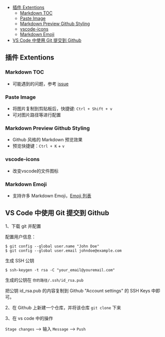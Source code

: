 <!-- TOC -->

- [插件 Extentions](#插件-extentions)
    - [Markdown TOC](#markdown-toc)
    - [Paste Image](#paste-image)
    - [Markdown Preview Github Styling](#markdown-preview-github-styling)
    - [vscode-icons](#vscode-icons)
    - [Markdown Emoji](#markdown-emoji)
- [VS Code 中使用 Git 提交到 Github](#vs-code-中使用-git-提交到-github)

<!-- /TOC -->

## 插件 Extentions
### Markdown TOC
- 可能遇到的问题，参考 [issue](https://github.com/AlanWalk/markdown-toc/issues/65)

### Paste Image
- 将图片复制到剪贴板后，快捷键: `Ctrl + Shift + v`
- 可对图片路径等进行配置

### Markdown Preview Github Styling
- Github 风格的 Markdown 预览效果
- 预览快捷键：`Ctrl + K` + `v`

### vscode-icons
- 改变vscode的文件图标

### Markdown Emoji
- 支持许多 Markdown Emoji，[Emoji 列表](./emoji.md)


## VS Code 中使用 Git 提交到 Github
1、下载 git 并配置

配置用户信息：
```
$ git config --global user.name "John Doe"
$ git config --global user.email johndoe@example.com
```
生成 SSH 公钥
```
$ ssh-keygen -t rsa -C "your_email@youremail.com"
```

生成的公钥在 `你的路径/.ssh/id_rsa.pub`

把公钥 id_rsa.pub 的内容复制到 Github "Account settings" 的 SSH Keys 中即可。

2、在 Github 上新建一个仓库，并将该仓库 `git clone` 下来

3、在 vs code 中的操作

`Stage changes` --> 输入 `Message` --> `Push`

